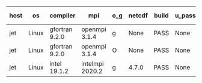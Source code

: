 

| host     | os       | compiler                              | mpi                      | o_g        | netcdf        | build       | u_pass          | u_fail          | s_pass            | s_fail            | e_pass             | e_fail             | nuopc_pass       | nuopc_fail       | artifacts link          |
|----------|----------|---------------------------------------|--------------------------|------------|---------------|-------------|-----------------|-----------------|-------------------|-------------------|--------------------|--------------------|------------------|------------------|-------------------------|
| jet | Linux | gfortran 9.2.0 | openmpi 3.1.4  | g | None  | PASS | None | None | None | None | None | None | None | None | <a href="https://github.com/esmf-org/esmf-test-artifacts/tree/c2e7731c14c947765d37923afc3dc00e847f854e/develop/gfortran/9.2.0/g/openmpi/3.1.4" target="_blank">c2e7731</a> | 
| jet | Linux | gfortran 9.2.0 | openmpi 3.1.4  | O | None  | PASS | None | None | None | None | None | None | None | None | <a href="https://github.com/esmf-org/esmf-test-artifacts/tree/3820bb757666b3fdb877434e270979e9fc092d46/develop/gfortran/9.2.0/O/openmpi/3.1.4" target="_blank">3820bb7</a> | 
| jet | Linux | intel 19.1.2 | intelmpi 2020.2  | g | 4.7.0  | PASS | None | None | None | None | None | None | None | None | <a href="https://github.com/esmf-org/esmf-test-artifacts/tree/2f10bcc413454c442218acc45a400c268aeb84f3/develop/intel/19.1.2/g/intelmpi/2020.2" target="_blank">2f10bcc</a> | 
